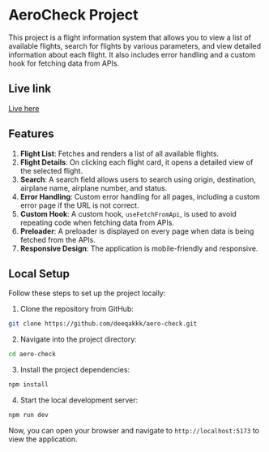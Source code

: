 # AeroCheck Project

This project is a flight information system that allows you to view a list of available flights, search for flights by various parameters, and view detailed information about each flight. It also includes error handling and a custom hook for fetching data from APIs.

## Live link
[Live here](https://aero-check.onrender.com/)

## Features

1. **Flight List**: Fetches and renders a list of all available flights.
2. **Flight Details**: On clicking each flight card, it opens a detailed view of the selected flight.
3. **Search**: A search field allows users to search using origin, destination, airplane name, airplane number, and status.
4. **Error Handling**: Custom error handling for all pages, including a custom error page if the URL is not correct.
5. **Custom Hook**: A custom hook, `useFetchFromApi`, is used to avoid repeating code when fetching data from APIs.
6. **Preloader**: A preloader is displayed on every page when data is being fetched from the APIs.
7. **Responsive Design**: The application is mobile-friendly and responsive.

## Local Setup

Follow these steps to set up the project locally:

1. Clone the repository from GitHub:

```sh
git clone https://github.com/deeqakkk/aero-check.git
```

2. Navigate into the project directory:

```sh
cd aero-check
```

3. Install the project dependencies:

```sh
npm install
```

4. Start the local development server:

```sh
npm run dev
```

Now, you can open your browser and navigate to `http://localhost:5173` to view the application.
